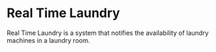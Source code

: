 # Real Time Laundry

Real Time Laundry is a system that notifies the availability of laundry machines in a laundry room.